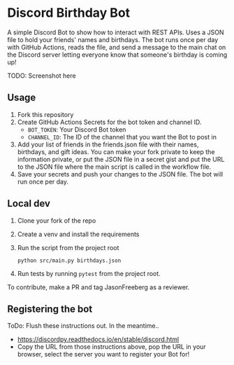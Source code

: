 # Discord Birthday Bot

A simple Discord Bot to show how to interact with REST APIs. Uses a JSON file to hold your friends' names and birthdays. The bot runs once per day with GitHub Actions, reads the file, and send a message to the main chat on the Discord server letting everyone know that someone's birthday is coming up!

TODO: Screenshot here

## Usage

1. Fork this repository
1. Create GitHub Actions Secrets for the bot token and channel ID.
    - `BOT_TOKEN`: Your Discord Bot token
    - `CHANNEL_ID`: The ID of the channel that you want the Bot to post in
1. Add your list of friends in the friends.json file with their names, birthdays, and gift ideas. You can make your fork private to keep the information private, or put the JSON file in a secret gist and put the URL to the JSON file where the main script is called in the workflow file.
1. Save your secrets and push your changes to the JSON file. The bot will run once per day.

## Local dev

1. Clone your fork of the repo
1. Create a venv and install the requirements
1. Run the script from the project root

    `python src/main.py birthdays.json`

1. Run tests by running `pytest` from the project root.

To contribute, make a PR and tag JasonFreeberg as a reviewer.

## Registering the bot

ToDo: Flush these instructions out. In the meantime..

- https://discordpy.readthedocs.io/en/stable/discord.html
- Copy the URL from those instructions above, pop the URL in your browser, select the server you want to register your Bot for!